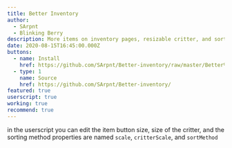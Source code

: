 ```yaml
---
title: Better Inventory
author:
  - SArpnt
  - Blinking Berry
description: More items on inventory pages, resizable critter, and sorting
date: 2020-08-15T16:45:00.000Z
buttons:
  - name: Install
    href: https://github.com/SArpnt/Better-inventory/raw/master/Better%20inventory.user.js
  - type: 1
    name: Source
    href: https://github.com/SArpnt/Better-inventory/
featured: true
userscript: true
working: true
recommend: true
---
```

in the userscript you can edit the item button size, size of the critter, and the sorting method
properties are named `scale`, `critterScale`, and `sortMethod`